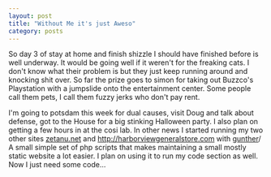 ```yaml
---
layout: post
title: "Without Me it's just Aweso"
category: posts
---
```

<p>So day 3 of stay at home and finish shizzle I should have finished before is well underway. It would be going well if it weren't for the freaking cats. I don't know what their problem is but they just keep running around and knocking shit over. So far the prize goes to simon for taking out Buzzco's Playstation with a jumpslide onto the entertainment center. Some people call them pets, I call them fuzzy jerks who don't pay rent.</p>
<p>I'm going to potsdam this week for dual causes, visit Doug and talk about defense, got to the House for a big stinking Halloween party. I also plan on getting a few hours in at the cosi lab. In other news I started running my two other sites <a href="http://web.archive.org/web/20041127112034/http://zetanu.net/">zetanu.net</a> and <a href="http://web.archive.org/web/20041127112034/http://harborviewgeneralstore.com/">http://harborviewgeneralstore.com</a> with <a href="http://web.archive.org/web/20041127112034/http://www.smallroomsoftware.com/view.php/page/gunther">gunther</a>/ A small simple set of php scripts that makes maintaining a small mostly static website a lot easier. I plan on using it to run my code section as well. Now I just need some code...</p>

